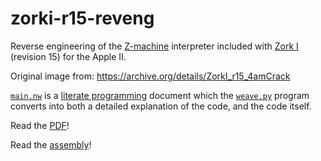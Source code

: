 # zorki-r15-reveng
Reverse engineering of the [Z-machine](https://en.wikipedia.org/wiki/Z-machine) interpreter included with [Zork I](https://en.wikipedia.org/wiki/Zork) (revision 15) for the Apple II.

Original image from: https://archive.org/details/ZorkI_r15_4amCrack

[`main.nw`](main.nw) is a [literate programming](https://en.wikipedia.org/wiki/Literate_programming) document which the [`weave.py`](weave.py) program converts into both a detailed explanation of the code, and the code itself.

Read the [PDF](output/main.pdf)!

Read the [assembly](output/main.asm)!

